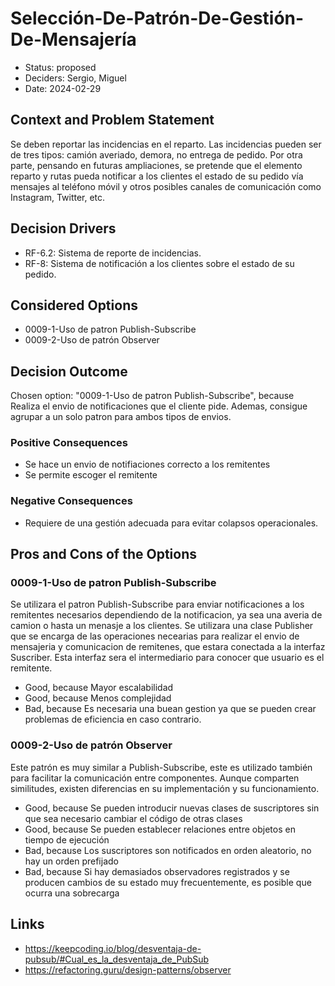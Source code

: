 # Selección-De-Patrón-De-Gestión-De-Mensajería

* Status: proposed
* Deciders: Sergio, Miguel
* Date: 2024-02-29

## Context and Problem Statement

Se deben reportar las incidencias en el reparto. Las incidencias pueden ser de tres tipos: camión averiado, demora, no entrega de pedido. Por otra parte, pensando en futuras ampliaciones, se pretende que el elemento reparto y rutas pueda notificar a los clientes el estado de su pedido vía mensajes al teléfono móvil y otros posibles canales de comunicación como Instagram, Twitter, etc.

## Decision Drivers

* RF-6.2: Sistema de reporte de incidencias.
* RF-8: Sistema de notificación a los clientes sobre el estado de su pedido.

## Considered Options

* 0009-1-Uso de patron Publish-Subscribe
* 0009-2-Uso de patrón Observer

## Decision Outcome

Chosen option: "0009-1-Uso de patron Publish-Subscribe", because Realiza el envio de notificaciones que el cliente pide. Ademas, consigue agrupar a un solo patron para ambos tipos de envios.

### Positive Consequences

* Se hace un envio de notifiaciones correcto a los remitentes
* Se permite escoger el remitente

### Negative Consequences

* Requiere de una gestión adecuada para evitar colapsos operacionales.

## Pros and Cons of the Options

### 0009-1-Uso de patron Publish-Subscribe

Se utilizara el patron Publish-Subscribe para enviar notificaciones a los remitentes necesarios dependiendo de la notificacion, ya sea una averia de camion o hasta un menasje a los clientes. Se utilizara una clase Publisher que se encarga de las operaciones necearias para realizar el envio de mensajeria y comunicacion de remitenes, que estara conectada a la interfaz Suscriber. Esta interfaz sera el intermediario para conocer que usuario es el remitente.

* Good, because Mayor escalabilidad
* Good, because Menos complejidad
* Bad, because Es necesaria una buean gestion ya que se pueden crear problemas de eficiencia en caso contrario.

### 0009-2-Uso de patrón Observer

Este patrón es muy similar a Publish-Subscribe, este es utilizado también para facilitar la comunicación entre componentes. Aunque comparten similitudes, existen diferencias en su implementación y su funcionamiento.

* Good, because Se pueden introducir nuevas clases de suscriptores sin que sea necesario cambiar el código de otras clases
* Good, because Se pueden establecer relaciones entre objetos en tiempo de ejecución
* Bad, because Los suscriptores son notificados en orden aleatorio, no hay un orden prefijado
* Bad, because Si hay demasiados observadores registrados y se producen cambios de su estado muy frecuentemente, es posible que ocurra una sobrecarga

## Links

* https://keepcoding.io/blog/desventaja-de-pubsub/#Cual_es_la_desventaja_de_PubSub
* https://refactoring.guru/design-patterns/observer
